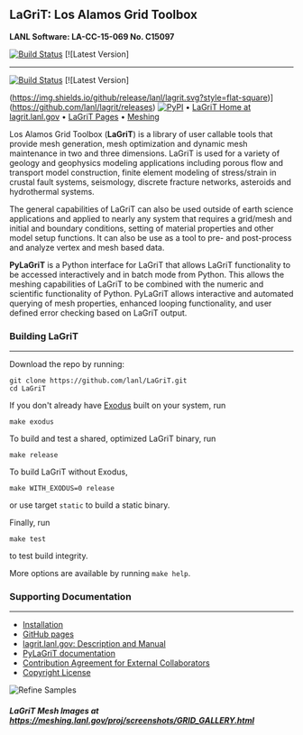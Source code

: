 ## LaGriT: Los Alamos Grid Toolbox ##

**LANL Software: LA-CC-15-069  No. C15097**

[![Build Status](https://travis-ci.org/daniellivingston/LaGriT.svg?branch=master)](https://travis-ci.org/daniellivingston/LaGriT) [![Latest Version]

---------------


[![Build Status](https://travis-ci.org/lanl/LaGriT.svg?branch=master)](https://travis-ci.org/lanl/LaGriT) [![Latest Version]

(https://img.shields.io/github/release/lanl/lagrit.svg?style=flat-square)](https://github.com/lanl/lagrit/releases) [![PyPI](https://img.shields.io/pypi/l/Django.svg)](https://github.com/lanl/LaGriT/blob/doc-test/LICENSE)  • [LaGriT Home at lagrit.lanl.gov](https://lagrit.lanl.gov) • [LaGriT Pages](http://lanl.github.io/LaGriT) • [Meshing](https://meshing.lanl.gov/)

Los Alamos Grid Toolbox (**LaGriT**) is a library of user callable tools that provide mesh generation, mesh optimization and dynamic mesh maintenance in two and three dimensions. LaGriT is used for a variety of geology and geophysics modeling applications including porous flow and transport model construction, finite element modeling of stress/strain in crustal fault systems, seismology, discrete fracture networks, asteroids and hydrothermal systems.

The general capabilities of LaGriT can also be used outside of earth science applications and applied to nearly any system that requires a grid/mesh and initial and boundary conditions, setting of material properties and other model setup functions. It can also be use as a tool to pre- and post-process and analyze vertex and mesh based data.

**PyLaGriT** is a Python interface for LaGriT that allows LaGriT functionality to be accessed interactively and in batch mode from Python.
This allows the meshing capabilities of LaGriT to be combined with the numeric and scientific functionality of Python.
PyLaGriT allows interactive and automated querying of mesh properties, enhanced looping functionality, and user defined error checking based on LaGriT output.


### Building LaGriT ###
---

Download the repo by running:

    git clone https://github.com/lanl/LaGriT.git
    cd LaGriT

If you don't already have [Exodus](http://gsjaardema.github.io/seacas/exodusII-new.pdf) built on your system, run

    make exodus

To build and test a shared, optimized LaGriT binary, run

    make release

To build LaGriT without Exodus,

    make WITH_EXODUS=0 release

or use target `static` to build a static binary.

Finally, run

    make test

to test build integrity.

More options are available by running `make help`.

### Supporting Documentation ###
---
* [Installation](documentation/INSTALL.md)
* [GitHub pages](https://lanl.github.io/LaGriT/)
* [lagrit.lanl.gov: Description and Manual](http://lagrit.lanl.gov)
* [PyLaGriT documentation](https://lanl.github.io/LaGriT/pylagrit/original/index.html)
* [Contribution Agreement for External Collaborators](CONTRIBUTING.md)
* [Copyright License](LICENSE.md)

![Refine Samples](screenshots/refine_samples_TN1000.png)

##### LaGriT Mesh Images at https://meshing.lanl.gov/proj/screenshots/GRID_GALLERY.html
